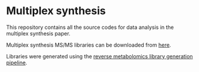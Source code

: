 # Multiplex synthesis

This repository contains all the source codes for data analysis in the multiplex synthesis paper.

Multiplex synthesis MS/MS libraries can be downloaded from [here](https://external.gnps2.org/gnpslibrary).

Libraries were generated using the [reverse metabolomics library generation pipeline](https://github.com/Wang-Bioinformatics-Lab/Reverse_metabolomics_library_generation).
